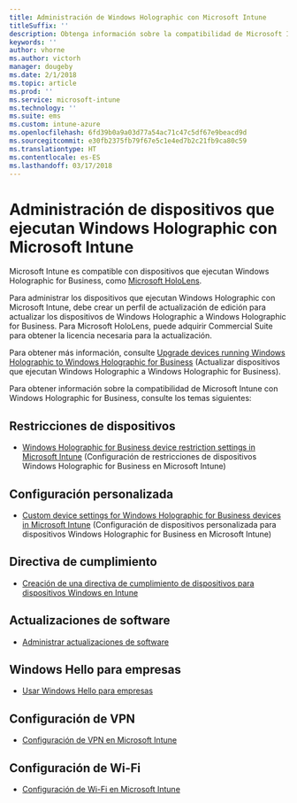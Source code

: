 ```yaml
---
title: Administración de Windows Holographic con Microsoft Intune
titleSuffix: ''
description: Obtenga información sobre la compatibilidad de Microsoft Intune con dispositivos que ejecutan Windows Holographic for Business.
keywords: ''
author: vhorne
ms.author: victorh
manager: dougeby
ms.date: 2/1/2018
ms.topic: article
ms.prod: ''
ms.service: microsoft-intune
ms.technology: ''
ms.suite: ems
ms.custom: intune-azure
ms.openlocfilehash: 6fd39b0a9a03d77a54ac71c47c5df67e9beacd9d
ms.sourcegitcommit: e30fb2375fb79f67e5c1e4ed7b2c21fb9ca80c59
ms.translationtype: HT
ms.contentlocale: es-ES
ms.lasthandoff: 03/17/2018
---
```

# <a name="manage-devices-running-windows-holographic-with-microsoft-intune"></a>Administración de dispositivos que ejecutan Windows Holographic con Microsoft Intune


Microsoft Intune es compatible con dispositivos que ejecutan Windows Holographic for Business, como [Microsoft HoloLens](https://docs.microsoft.com/en-us/hololens/).

Para administrar los dispositivos que ejecutan Windows Holographic con Microsoft Intune, debe crear un perfil de actualización de edición para actualizar los dispositivos de Windows Holographic a Windows Holographic for Business. Para Microsoft HoloLens, puede adquirir Commercial Suite para obtener la licencia necesaria para la actualización.

Para obtener más información, consulte [Upgrade devices running Windows Holographic to Windows Holographic for Business](holographic-upgrade.md) (Actualizar dispositivos que ejecutan Windows Holographic a Windows Holographic for Business).

Para obtener información sobre la compatibilidad de Microsoft Intune con Windows Holographic for Business, consulte los temas siguientes:

## <a name="device-restrictions"></a>Restricciones de dispositivos
- [Windows Holographic for Business device restriction settings in Microsoft Intune](device-restrictions-windows-holographic.md) (Configuración de restricciones de dispositivos Windows Holographic for Business en Microsoft Intune)

## <a name="custom-settings"></a>Configuración personalizada
- [Custom device settings for Windows Holographic for Business devices in Microsoft Intune](custom-settings-windows-holographic.md) (Configuración de dispositivos personalizada para dispositivos Windows Holographic for Business en Microsoft Intune)

## <a name="compliance-policy"></a>Directiva de cumplimiento
- [Creación de una directiva de cumplimiento de dispositivos para dispositivos Windows en Intune](compliance-policy-create-windows.md)

## <a name="software-updates"></a>Actualizaciones de software
- [Administrar actualizaciones de software](windows-update-for-business-configure.md)

## <a name="windows-hello-for-business"></a>Windows Hello para empresas
- [Usar Windows Hello para empresas](windows-hello.md)

## <a name="vpn-settings"></a>Configuración de VPN
- [Configuración de VPN en Microsoft Intune](vpn-settings-configure.md)

## <a name="wi-fi-settings"></a>Configuración de Wi-Fi
- [Configuración de Wi-Fi en Microsoft Intune](wi-fi-settings-configure.md) 
 


